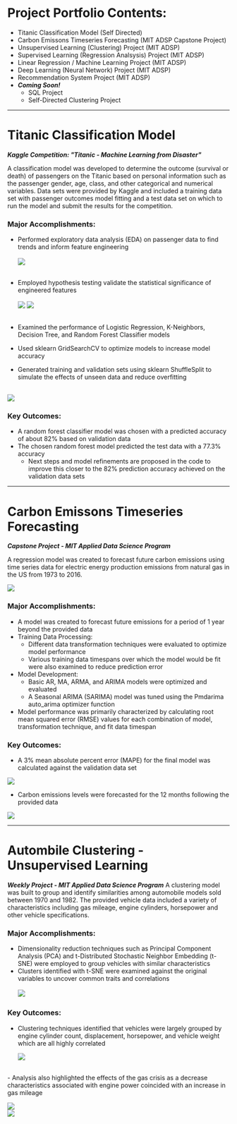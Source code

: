 <!-- keep this here -->

# Project Portfolio Contents:
- Titanic Classification Model (Self Directed)
- Carbon Emissons Timeseries Forecasting (MIT ADSP Capstone Project)
- Unsupervised Learning (Clustering) Project (MIT ADSP)
- Supervised Learning (Regression Analsysis) Project (MIT ADSP)
- Linear Regression / Machine Learning Project (MIT ADSP)
- Deep Learning (Neural Network) Project (MIT ADSP)
- Recommendation System Project (MIT ADSP)
- ***Coming Soon!***
  - SQL Project
  - Self-Directed Clustering Project
<!--
h1{
    margin-top: 0px;
}
-->

<!--                                      *********************************** 1 - TITANITC ************************************************* -->

---

# Titanic Classification Model 
***Kaggle Competition:  "Titanic - Machine Learning from Disaster"*** <!-- - link to python code [here](https://github.com/drossDS/Project-Classification-Titanic_Machine_Learning) -->

<!--# [Classification Project (Kaggle):  "Titanic - Machine Learning from Disaster"](https://github.com/drossDS/Project-Classification-Titanic_Machine_Learning)-->
A classification model was developed to determine the outcome (survival or death) of passengers on the Titanic based on personal information such as the passenger gender, age, class, and other categorical and numerical variables.  Data sets were provided by Kaggle and included a training data set with passenger outcomes model fitting and a test data set on which to run the model and submit the results for the competition.<br>
### Major Accomplishments:
- Performed exploratory data analysis (EDA) on passenger data to find trends and inform feature engineering<br><br>
![](/Images/Classification_Titanic/Correlation_Matrix_small.png)<br><br>

- Employed hypothesis testing validate the statistical significance of engineered features<br><br>
![](/Images/Classification_Titanic/Age_Distro_Swarm_small.png)
![](/Images/Classification_Titanic/Survival_Ratio_vs_Cumulative_Age_Group.png)<br><br>
- Examined the performance of Logistic Regression, K-Neighbors, Decision Tree, and Random Forest Classifier models
- Used sklearn GridSearchCV to optimize models to increase model accuracy
- Generated training and validation sets using sklearn ShuffleSplit to simulate the effects of unseen data and reduce overfitting<br><br>

![](Images/Classification_Titanic/Model_Comparison_Table.png)<br>

### Key Outcomes:
- A random forest classifier model was chosen with a predicted accuracy of about 82% based on validation data
- The chosen random forest model predicted the test data with a 77.3% accuracy
  - Next steps and model refinements are proposed in the code to improve this closer to the 82% prediction accuracy achieved on the validation data sets

<!--                                *********************************** 2 - CARBON EMISSIONS ************************************************* -->

---

# Carbon Emissons Timeseries Forecasting
***Capstone Project - MIT Applied Data Science Program***

A regression model was created to forecast future carbon emissions using time series data for electric energy production emissions from natural gas in the US from 1973 to 2016.

![](Images/Regression_Emissions/Provided_NNEIEUS_Data.png)
### Major Accomplishments:
- A model was created to forecast future emissions for a period of 1 year beyond the provided data
- Training Data Processing:
  - Different data transformation techniques were evaluated to optimize model performance
  - Various training data timespans over which the model would be fit were also examined to reduce prediction error
- Model Development:
  - Basic AR, MA, ARMA, and ARIMA models were optimized and evaluated
  - A Seasonal ARIMA (SARIMA) model was tuned using the Pmdarima auto_arima optimizer function
- Model performance was primarily characterized by calculating root mean squared error (RMSE) values for each combination of model, transformation technique, and fit data timespan<br>

### Key Outcomes:
- A 3% mean absolute percent error (MAPE) for the final model was calculated against the validation data set<br>

![](Images/Regression_Emissions/Carbon_Emissions_Validation.png)<br>
- Carbon emissions levels were forecasted for the 12 months following the provided data<br>

![](Images/Regression_Emissions/Carbon_Emissions_Forecast.png)

---
<!--                                *********************************** 3 - Clustering Cars ************************************************* -->

# Autombile Clustering - Unsupervised Learning
***Weekly Project - MIT Applied Data Science Program***
A clustering model was built to group and identify similarities among automobile models sold between 1970 and 1982.  The provided vehicle data included a variety of characteristics including gas mileage, engine cylinders, horsepower and other vehicle specifications.<br>

### Major Accomplishments:
- Dimensionality reduction techniques such as Principal Component Analysis (PCA) and t-Distributed Stochastic Neighbor Embedding (t-SNE) were employed to group vehicles with similar characteristics
- Clusters identified with t-SNE were examined against the original variables to uncover common traits and correlations<br><br>
  ![](Images/Unsupervised_Cars/Box_plots.png)

### Key Outcomes:
- Clustering techniques identified that vehicles were largely grouped by engine cylinder count, displacement, horsepower, and vehicle weight which are all highly correlated<br>

  ![](Images/Unsupervised_Cars/PCA_coefficients.png)<br>
<br>
- Analysis also highlighted the effects of the gas crisis as a decrease characteristics associated with engine power coincided with an increase in gas mileage<br>

  ![](Images/Unsupervised_Cars/PCA_Gradients_Cars.png)<br>
  ![](Images/Unsupervised_Cars/t-SNE_plots.png)
